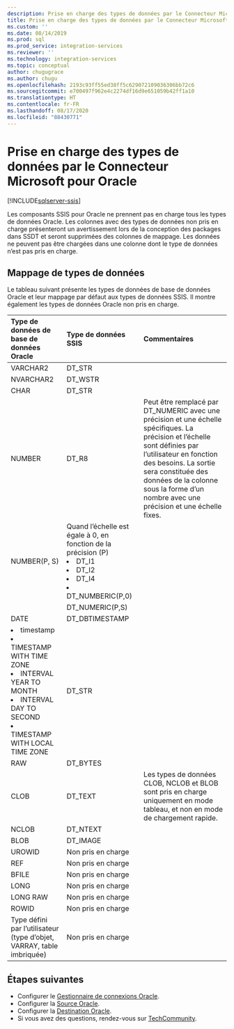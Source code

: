 ```yaml
---
description: Prise en charge des types de données par le Connecteur Microsoft pour Oracle
title: Prise en charge des types de données par le Connecteur Microsoft pour Oracle | Microsoft Docs
ms.custom: ''
ms.date: 08/14/2019
ms.prod: sql
ms.prod_service: integration-services
ms.reviewer: ''
ms.technology: integration-services
ms.topic: conceptual
author: chugugrace
ms.author: chugu
ms.openlocfilehash: 2193c93ff55ed38ff5c629072109036306bb72c6
ms.sourcegitcommit: e700497f962e4c2274df16d9e651059b42ff1a10
ms.translationtype: HT
ms.contentlocale: fr-FR
ms.lasthandoff: 08/17/2020
ms.locfileid: "88430771"
---
```

# <a name="microsoft-connector-for-oracle-data-type-support"></a>Prise en charge des types de données par le Connecteur Microsoft pour Oracle

[!INCLUDE[sqlserver-ssis](../../includes/applies-to-version/sqlserver-ssis.md)]

Les composants SSIS pour Oracle ne prennent pas en charge tous les types de données Oracle. Les colonnes avec des types de données non pris en charge présenteront un avertissement lors de la conception des packages dans SSDT et seront supprimées des colonnes de mappage. Les données ne peuvent pas être chargées dans une colonne dont le type de données n’est pas pris en charge.

## <a name="data-type-mapping"></a>Mappage de types de données

Le tableau suivant présente les types de données de base de données Oracle et leur mappage par défaut aux types de données SSIS. Il montre également les types de données Oracle non pris en charge.

|Type de données de base de données Oracle|Type de données SSIS|Commentaires|
|:-|:-|:-|
|VARCHAR2|DT_STR||
|NVARCHAR2|DT_WSTR||
|CHAR|DT_STR||
|NUMBER|DT_R8|Peut être remplacé par DT_NUMERIC avec une précision et une échelle spécifiques. La précision et l’échelle sont définies par l’utilisateur en fonction des besoins. La sortie sera constituée des données de la colonne sous la forme d’un nombre avec une précision et une échelle fixes.|
|NUMBER(P, S)| Quand l’échelle est égale à 0, en fonction de la précision (P) <li> DT_I1 <Li> DT_I2 <Li> DT_I4 <Li> DT_NUMBERIC(P,0)||
||DT_NUMERIC(P,S)||
|DATE|DT_DBTIMESTAMP||
|<li>timestamp <li>TIMESTAMP WITH TIME ZONE <li>INTERVAL YEAR TO MONTH <li>INTERVAL DAY TO SECOND <li>TIMESTAMP WITH LOCAL TIME ZONE|DT_STR||
|RAW|DT_BYTES||
|CLOB|DT_TEXT|Les types de données CLOB, NCLOB et BLOB sont pris en charge uniquement en mode tableau, et non en mode de chargement rapide.|
|NCLOB|DT_NTEXT||
|BLOB|DT_IMAGE||
|UROWID|Non pris en charge||
|REF|Non pris en charge||
|BFILE|Non pris en charge||
|LONG|Non pris en charge||
|LONG RAW|Non pris en charge||
|ROWID|Non pris en charge||
|Type défini par l’utilisateur (type d’objet, VARRAY, table imbriquée)|Non pris en charge||

## <a name="next-steps"></a>Étapes suivantes

- Configurer le [Gestionnaire de connexions Oracle](oracle-connection-manager.md).
- Configurer la [Source Oracle](oracle-source.md).
- Configurer la [Destination Oracle](oracle-destination.md).
- Si vous avez des questions, rendez-vous sur [TechCommunity](https://aka.ms/AA5u35j).
